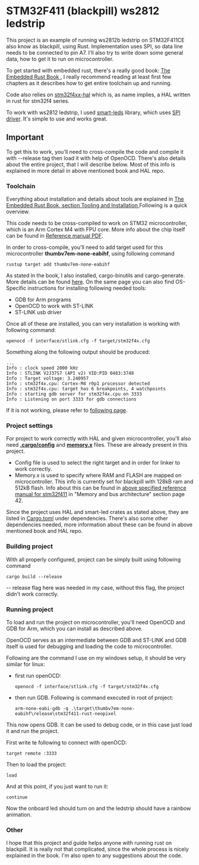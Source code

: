 # STM32F411 (blackpill) ws2812 ledstrip

This project is an example of running ws2812b ledstrip on STM32F411CE also know as blackpill, using Rust. Implementation uses SPI, so data line needs to be connected to pin A7. I'll also try to write down some general data, how to get it to run on microcontroller.

To get started with embedded rust, there's a really good book: [The Embedded Rust Book ](https://docs.rust-embedded.org/book/intro/index.html), I really recommend reading at least first few chapters as it describes how to get entire toolchain up and running. 

Code also relies on [stm32f4xx-hal](https://github.com/stm32-rs/stm32f4xx-hal) which is, as name implies, a HAL written in rust for stm32f4 series.

To work with ws2812 ledstrip, I used [smart-leds](https://github.com/smart-leds-rs/smart-leds) library, which uses [SPI driver](https://github.com/smart-leds-rs/ws2812-spi-rs). It's simple to use and works great.

## Important

To get this to work, you'll need to cross-compile the code and compile it with --release tag then load it with help of OpenOCD. There's also details about the entire project, that I will describe below. Most of this info is explained in more detail in above mentioned book and HAL repo.

### Toolchain

Everything about installation and details about tools are explained in [The Embedded Rust Book, section Tooling and Installation
](https://docs.rust-embedded.org/book/intro/tooling.html)Following is a quick overview.

This code needs to be cross-compiled to work on STM32 microcontroller, which is an Arm Cortex M4 with FPU core. More info about the chip itself can be found in [Reference manual PDF](https://www.st.com/resource/en/reference_manual/dm00119316-stm32f411xc-e-advanced-arm-based-32-bit-mcus-stmicroelectronics.pdf).


In order to cross-compile, you'll need to add target used for this microcontroller <b>thumbv7em-none-eabihf</b>, using following command
```
rustup target add thumbv7em-none-eabihf
```

As stated in the book, I also installed, cargo-binutils and cargo-generate.
More details can be found [here](https://docs.rust-embedded.org/book/intro/install.html).
On the same page you can also find OS-Specific instructions for installing following needed tools:
- GDB for Arm programs
- OpenOCD to work with ST-LINK
- ST-LINK usb driver

Once all of these are installed, you can very installation is working with following command:
```
openocd -f interface/stlink.cfg -f target/stm32f4x.cfg
```
Something along the following output should be produced:
```
...
Info : clock speed 2000 kHz
Info : STLINK V2J37S7 (API v2) VID:PID 0483:3748
Info : Target voltage: 3.240957
Info : stm32f4x.cpu: Cortex-M4 r0p1 processor detected
Info : stm32f4x.cpu: target has 6 breakpoints, 4 watchpoints
Info : starting gdb server for stm32f4x.cpu on 3333
Info : Listening on port 3333 for gdb connections
```
If it is not working, please refer to [following page](https://docs.rust-embedded.org/book/intro/install/verify.html).

### Project settings

For project to work correctly with HAL and given microcontroller, you'll also need <b>[.cargo/config](https://github.com/blaz-r/STM32F411-rust-neopixel/tree/main/.cargo/config)</b> and <b>[memory.x](https://github.com/blaz-r/STM32F411-rust-neopixel/tree/main/memory.x)</b> files. These are already present in this project.
- Config file is used to select the right target and in order for linker to work correctly.
- Memory.x is used to specify where RAM and FLASH are mapped on microcontroller. This info is currently set for blackpill with 128kB ram and 512kB flash. Info about this can be found in [above specified reference manual for stm32f411](https://www.st.com/resource/en/reference_manual/dm00119316-stm32f411xc-e-advanced-arm-based-32-bit-mcus-stmicroelectronics.pdf)  in "Memory and bus architecture" section page 42.

Since the project uses HAL and smart-led crates as stated above, they are listed in [Cargo.toml](https://github.com/blaz-r/STM32F411-rust-neopixel/tree/main/Cargo.toml) under dependencies. There's also some other dependencies needed, more information about these can be found in above mentioned book and HAL repo.

### Building project

With all properly configured, project can be simply built using following command
```
cargo build --release
```
-- release flag here was needed in my case, without this flag, the project didn't work correctly.

### Running project

To load and run the project on microcontroller, you'll need OpenOCD and GDB for Arm, which you can install as described above.

OpenOCD serves as an intermediate between GDB and ST-LINK and GDB itself is used for debugging and loading the code to microcontroller.

Following are the command I use on my windows setup, it should be very similar for linux:
- first run openOCD: 
    ```
    openocd -f interface/stlink.cfg -f target/stm32f4x.cfg
    ```
- then run GDB. Following is command executed in root of project:
    ```
    arm-none-eabi-gdb -q .\target\thumbv7em-none-eabihf\release\stm32f411-rust-neopixel
    ```

This now opens GDB. It can be used to debug code, or in this case just load it and run the project.

First write te following to connect with openOCD:
```
target remote :3333
```

Then to load the project:
```
load
```

And at this point, if you just want to run it:
```
continue
```

Now the onboard led should turn on and the ledstrip should have a rainbow animation.


### Other

I hope that this project and guide helps anyone with running rust on blackpill. It is really not that complicated, since the whole process is nicely explained in the book. I'm also open to any suggestions about the code.
